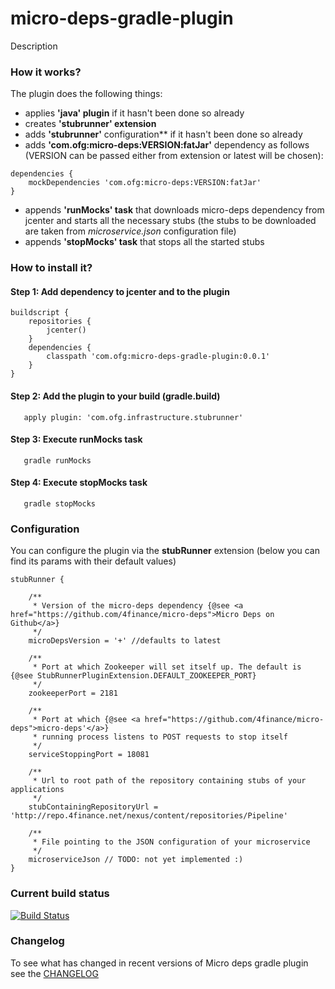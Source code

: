 micro-deps-gradle-plugin
======================

Description

### How it works?

The plugin does the following things:

* applies **'java' plugin** if it hasn't been done so already
* creates **'stubrunner' extension**
* adds **'stubrunner'** configuration** if it hasn't been done so already
* adds **'com.ofg:micro-deps:VERSION:fatJar'** dependency as follows 
(VERSION can be passed either from extension or latest will be chosen):
```
dependencies {
    mockDependencies 'com.ofg:micro-deps:VERSION:fatJar'
}

```
* appends **'runMocks' task** that downloads micro-deps dependency from jcenter and starts all the necessary stubs
(the stubs to be downloaded are taken from *microservice.json* configuration file)
* appends **'stopMocks' task** that stops all the started stubs

### How to install it?

#### Step 1: Add dependency to jcenter and to the plugin

```
buildscript {
    repositories {
        jcenter()
    }
    dependencies {
        classpath 'com.ofg:micro-deps-gradle-plugin:0.0.1'
    }
}
```

#### Step 2: Add the plugin to your build (gradle.build)

```
   apply plugin: 'com.ofg.infrastructure.stubrunner'
```

#### Step 3: Execute runMocks task

```
   gradle runMocks
```

#### Step 4: Execute stopMocks task

```
   gradle stopMocks
```

### Configuration

You can configure the plugin via the **stubRunner** extension (below you can find its params with their default values)

```
stubRunner {

    /**
     * Version of the micro-deps dependency {@see <a href="https://github.com/4finance/micro-deps">Micro Deps on Github</a>} 
     */
    microDepsVersion = '+' //defaults to latest

    /**
     * Port at which Zookeeper will set itself up. The default is {@see StubRunnerPluginExtension.DEFAULT_ZOOKEEPER_PORT}
     */
    zookeeperPort = 2181

    /**
     * Port at which {@see <a href="https://github.com/4finance/micro-deps">micro-deps'</a>} 
     * running process listens to POST requests to stop itself 
     */
    serviceStoppingPort = 18081

    /**
     * Url to root path of the repository containing stubs of your applications
     */
    stubContainingRepositoryUrl = 'http://repo.4finance.net/nexus/content/repositories/Pipeline'

    /**
     * File pointing to the JSON configuration of your microservice
     */
    microserviceJson // TODO: not yet implemented :)
}
```

### Current build status

[![Build Status](https://travis-ci.org/4finance/micro-deps-gradle-plugin.svg?branch=master)](https://travis-ci.org/4finance/micro-deps-gradle-plugin)


### Changelog

To see what has changed in recent versions of Micro deps gradle plugin see the [CHANGELOG](CHANGELOG.md) 
